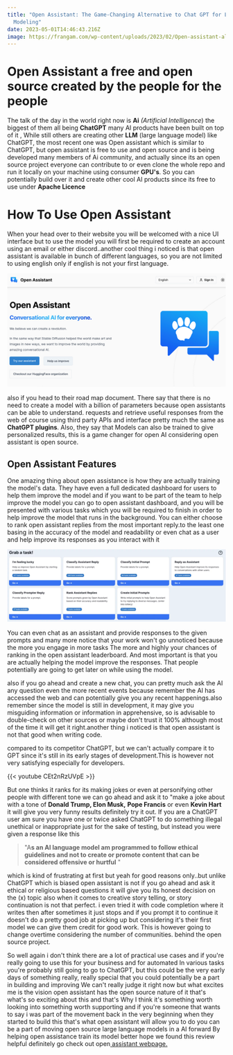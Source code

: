 ```yaml
---
title: "Open Assistant: The Game-Changing Alternative to Chat GPT for Language
  Modeling"
date: 2023-05-01T14:46:43.216Z
image: https://frangam.com/wp-content/uploads/2023/02/Open-assistant-alternative-to-open-ai-chat-gpt.jpg
---
```

# Open Assistant a free and open source created by the people for the people

The talk of the day in the world right now is **Ai** *(Artificial Intelligence*) the biggest of them all being **ChatGPT** many AI products have been built on top of it ,
While still others are creating other **LLM** (large language model) like ChatGPT, the most recent one was Open assistant which is similar to ChatGPT, but open assistant 
is free to use and open source and is being developed many members of Ai community, and actually since its an open source project everyone can contribute to or even clone the whole repo and run it 
locally on your machine using consumer **GPU's**. So you can potentially build over it and create other cool AI products since its free to use under **Apache Licence**

# How To Use Open Assistant

When your head over to their website you will be welcomed with a nice UI interface but to use the model you will first be required to create an account using an 
email or either discord..another cool thing i noticed is that open assistant is available in bunch of different languages, so you are not limited to using english only if english is not your first language.

![](static/uploads/1_8ggrahck0te8i165vms2oq.png)

also if you head to their road map document. There say that there is no need to create a model with a billion of parameters because open assistants can be able to understand.
requests and retrieve useful responses from the web of course using third party APIs and interface pretty much the same as **ChatGPT plugins**. Also, they say that
Models can also be trained to give personalized results, this is a game changer for open AI considering open assistant is open source.

## O﻿pen Assistant Features

One amazing thing about open assistance is how they are actually training the model's data. They have even a full dedicated dashboard for users to help them improve the model and if you want to be part of the team to help improve the model you can go to open assistant dashboard, and you will be presented with various tasks which you will be required to finish in order to help improve the model that runs in the background. You can either choose to rank open assistant replies from the most important reply.to the least one basing in the accuracy of the model and readability or even chat as a user and help improve its responses as you interact with it

![](static/uploads/get-involved-with-open-assistant-1536x509.webp)

 You can even chat as an assistant and provide responses to the given prompts and many more notice that your work won't go unnoticed because the more you engage in more tasks 
The more and highly your chances of ranking in the open assistant leaderboard. And most important is that you are actually helping the model improve the responses. That people potentially are going to get later on while using the model.

also if you go ahead and create a new chat, you can pretty much ask the AI any question even the more recent events because remember the AI has accessed the web and can potentially
give you any recent happenings.also remember since the model is still in development, it may give you misguiding information or information in apprehensive, so is advisable to double-check on 
other sources or maybe don't trust it 100% although most of the time it will get it right.another thing i noticed is that open assistant is not that good when writing code.

compared to its competitor ChatGPT, but we can't actually compare it to GPT since it's still in its early stages of development.This is however not very satisfying especially for developers.

 {{< youtube CEt2nRzUVpE >}}

But one thinks it ranks for its making jokes or even at personifying other people with different tone we can go ahead and ask it to "make a joke about with a tone of **Donald Trump, Elon Musk,** **Pope Francis** or even **Kevin Hart** it will give you very funny results definitely try it out. If you are a ChatGPT user am sure you have one or twice asked ChatGPT to do something illegal unethical or inappropriate just for the sake of testing, but instead you were given a response like this

> "A**s an AI language model am programmed to follow ethical guidelines and not to create or promote content that can be considered offensive or hurtful** "

which is kind of frustrating at first but yeah for good reasons only..but unlike ChatGPT which is biased open assistant is not if you go ahead and ask it ethical or religious based questions it will give you 
its honest decision on the (x) topic 
also when it comes to creative story telling, or story continuation is not that perfect. i even tried it with code completion where it writes then after sometimes it just stops and if you prompt it to continue it doesn't do a pretty good job at picking up but considering it's their first model we can give them credit for good work. This is however going to change overtime considering the number of communities.
behind the open source project.

So well again i don't think there are a lot of practical use cases and if you're really going to use this for your business and for automated In various tasks you're probably still going to go to ChatGPT, but this could be 
the very early days of something really, really special that you could potentially be a part in building and improving We can't really judge it right now but what excites me is the vision open assistant has  the open source nature of it that's what's so exciting about this and that's Why I think it's something worth looking into something worth supporting and if you're someone that wants to say i was part of the movement back in the very beginning when they started to build this that's what open assistant will allow you to do you can be a part of moving open source large language models in a AI forward  By helping open assistance train its model better hope we found this review helpful definitely go check out open[ assistant webpage.](https://open-assistant.io/)